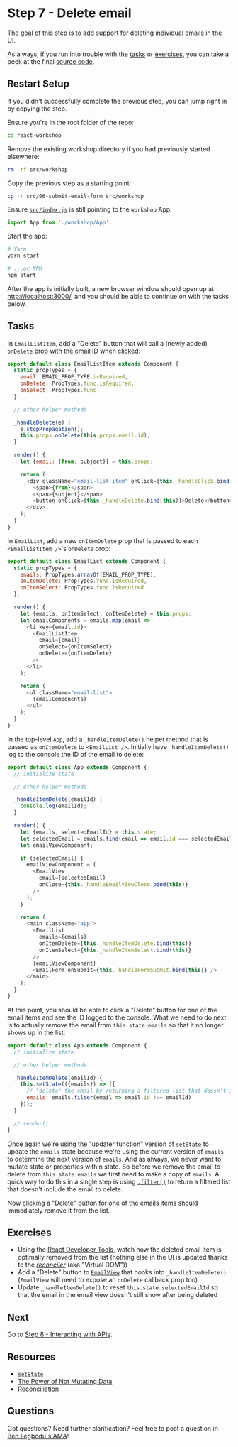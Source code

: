 # Step 7 - Delete email

The goal of this step is to add support for deleting individual emails in the UI.

As always, if you run into trouble with the [tasks](#tasks) or [exercises](#exercises), you can take a peek at the final [source code](./).

## Restart Setup

If you didn't successfully complete the previous step, you can jump right in by copying the step.

Ensure you're in the root folder of the repo:

```sh
cd react-workshop
```

Remove the existing workshop directory if you had previously started elsewhere:

```sh
rm -rf src/workshop
```

Copy the previous step as a starting point:

```sh
cp -r src/06-submit-email-form src/workshop
```

Ensure [`src/index.js`](../index.js) is still pointing to the `workshop` App:

```js
import App from './workshop/App';
```

Start the app:

```sh
# Yarn
yarn start

# ...or NPM
npm start
```

After the app is initially built, a new browser window should open up at [http://localhost:3000/](http://localhost:3000/), and you should be able to continue on with the tasks below.

## Tasks

In `EmailListItem`, add a "Delete" button that will call a (newly added) `onDelete` prop with the email ID when clicked:

```js
export default class EmailListItem extends Component {
  static propTypes = {
    email: EMAIL_PROP_TYPE.isRequired,
    onDelete: PropTypes.func.isRequired,
    onSelect: PropTypes.func
  }

  // other helper methods

  _handleDelete(e) {
    e.stopPropagation();
    this.props.onDelete(this.props.email.id);
  }

  render() {
    let {email: {from, subject}} = this.props;

    return (
      <div className="email-list-item" onClick={this._handleClick.bind(this)}>
        <span>{from}</span>
        <span>{subject}</span>
        <button onClick={this._handleDelete.bind(this)}>Delete</button>
      </div>
    );
  }
}
```

In `EmailList`, add a new `onItemDelete` prop that is passed to each `<EmailListItem />`'s `onDelete` prop:

```js
export default class EmailList extends Component {
  static propTypes = {
    emails: PropTypes.arrayOf(EMAIL_PROP_TYPE),
    onItemDelete: PropTypes.func.isRequired,
    onItemSelect: PropTypes.func.isRequired
  };

  render() {
    let {emails, onItemSelect, onItemDelete} = this.props;
    let emailComponents = emails.map(email =>
      <li key={email.id}>
        <EmailListItem
          email={email}
          onSelect={onItemSelect}
          onDelete={onItemDelete}
        />
      </li>
    );

    return (
      <ul className="email-list">
        {emailComponents}
      </ul>
    );
  }
}
```

In the top-level `App`, add a `_handleItemDelete()` helper method that is passed as `onItemDelete` to `<EmailList />`. Initially have `_handleItemDelete()` log to the console the ID of the email to delete:

```js
export default class App extends Component {
  // initialize state

  // other helper methods

  _handleItemDelete(emailId) {
    console.log(emailId);
  }

  render() {
    let {emails, selectedEmailId} = this.state;
    let selectedEmail = emails.find(email => email.id === selectedEmailId);
    let emailViewComponent;

    if (selectedEmail) {
      emailViewComponent = (
        <EmailView
          email={selectedEmail}
          onClose={this._handleEmailViewClose.bind(this)}
        />
      );
    }

    return (
      <main className="app">
        <EmailList
          emails={emails}
          onItemDelete={this._handleItemDelete.bind(this)}
          onItemSelect={this._handleItemSelect.bind(this)}
        />
        {emailViewComponent}
        <EmailForm onSubmit={this._handleFormSubmit.bind(this)} />
      </main>
    );
  }
}
```

At this point, you should be able to click a "Delete" button for one of the email items and see the ID logged to the console. What we need to do next is to actually remove the email from `this.state.emails` so that it no longer shows up in the list:

```js
export default class App extends Component {
  // initialize state

  // other helper methods

  _handleItemDelete(emailId) {
    this.setState(({emails}) => ({
      // "delete" the email by returning a filtered list that doesn't include it
      emails: emails.filter(email => email.id !== emailId)
    }));
  }

  // render()
}
```

Once again we're using the "updater function" version of [`setState`](https://reactjs.org/docs/react-component.html#setstate) to update the `emails` state because we're using the current version of `emails` to determine the next version of `emails`. And as always, we never want to mutate state or properties within state. So before we remove the email to delete from `this.state.emails` we first need to make a copy of `emails`. A quick way to do this in a single step is using [`.filter()`](https://developer.mozilla.org/en-US/docs/Web/JavaScript/Reference/Global_Objects/Array/filter) to return a filtered list that doesn't include the email to delete.

Now clicking a "Delete" button for one of the emails items should immediately remove it from the list.

## Exercises

- Using the [React Developer Tools](https://github.com/facebook/react-devtools#installation), watch how the deleted email item is optimally removed from the list (nothing else in the UI is updated thanks to the [_reconciler_](https://facebook.github.io/react/docs/reconciliation.html) (aka "Virtual DOM"))
- Add a "Delete" button to [`EmailView`](src/components/EmailView.js) that hooks into `_handleItemDelete()` (`EmailView` will need to expose an `onDelete` callback prop too)
- Update `_handleItemDelete()` to reset `this.state.selectedEmailId` so that the email in the email view doesn't still show after being deleted

## Next

Go to [Step 8 - Interacting with APIs](../08-api/).

## Resources

- [`setState`](https://reactjs.org/docs/react-component.html#setstate)
- [The Power of Not Mutating Data](https://facebook.github.io/react/docs/optimizing-performance.html#the-power-of-not-mutating-data)
- [Reconciliation](https://facebook.github.io/react/docs/reconciliation.html)

## Questions

Got questions? Need further clarification? Feel free to post a question in [Ben Ilegbodu's AMA](http://www.benmvp.com/ama/)!
